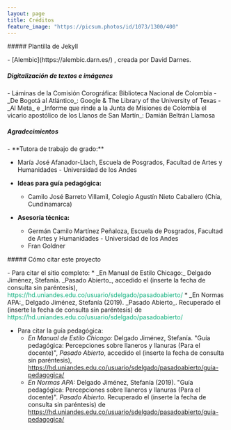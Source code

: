 ```yaml
---
layout: page
title: Créditos
feature_image: "https://picsum.photos/id/1073/1300/400"
---
```

<p></p>
##### Plantilla de Jekyll
<p></p>
- [Alembic](https://alembic.darn.es/) , creada por David Darnes. 

##### Digitalización de textos e imágenes
<p></p>
- Láminas de la Comisión Corográfica: Biblioteca Nacional de Colombia 
- _De Bogotá al Atlántico_: Google & The Library of the University of Texas
- _Al Meta_ e _Informe que rinde a la Junta de Misiones de Colombia el vicario apostólico de los Llanos de San Martín_: Damián Beltrán Llamosa

##### Agradecimientos
<p></p>
- **Tutora de trabajo de grado:** 

  *  María José Afanador-Llach, Escuela de Posgrados, Facultad de Artes y Humanidades - Universidad de los Andes

- **Ideas para guía pedagógica:** 

  *  Camilo José Barreto Villamil, Colegio Agustín Nieto Caballero (Chía, Cundinamarca)

- **Asesoría técnica:** 

  *  Germán Camilo Martínez Peñaloza, Escuela de Posgrados, Facultad de Artes y Humanidades - Universidad de los Andes
  *  Fran Goldner

<p></p>
##### Cómo citar este proyecto
<p></p>
- Para citar el sitio completo:
  *  _En Manual de Estilo Chicago:_ Delgado Jiménez, Stefanía. _Pasado Abierto_, accedido el (inserte la fecha de consulta sin paréntesis), <span style="color:#0baf7b">https://hd.uniandes.edu.co/usuario/sdelgado/pasadoabierto/</span>
  *  _En Normas APA:_ Delgado Jiménez, Stefanía (2019). _Pasado Abierto_. Recuperado el (inserte la fecha de consulta sin paréntesis) de <span style="color:#0baf7b">https://hd.uniandes.edu.co/usuario/sdelgado/pasadoabierto/</span>
  
- Para citar la guía pedagógica:
  *  _En Manual de Estilo Chicago:_ Delgado Jiménez, Stefanía. "Guía pedagógica: Percepciones sobre llaneros y llanuras (Para el docente)", _Pasado Abierto_, accedido el (inserte la fecha de consulta sin paréntesis), <span style="color:#0baf7b">https://hd.uniandes.edu.co/usuario/sdelgado/pasadoabierto/guia-pedagogica/</span>
  *  _En Normas APA:_ Delgado Jiménez, Stefanía (2019). "Guía pedagógica: Percepciones sobre llaneros y llanuras (Para el docente)". _Pasado Abierto_. Recuperado el (inserte la fecha de consulta sin paréntesis) de <span style="color:#0baf7b">https://hd.uniandes.edu.co/usuario/sdelgado/pasadoabierto/guia-pedagogica/</span>
  